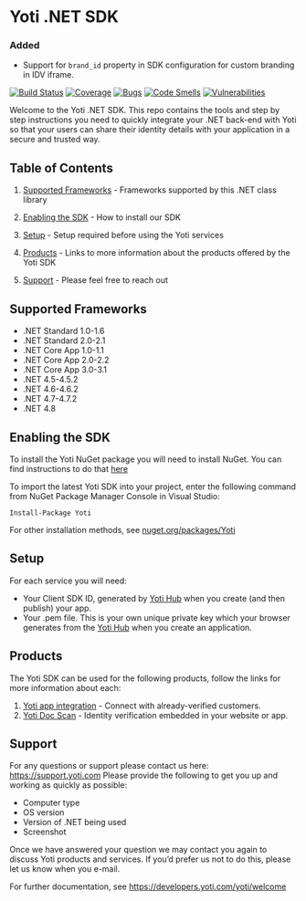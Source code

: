 Yoti .NET SDK
=============
### Added
- Support for `brand_id` property in SDK configuration for custom branding in IDV iframe.

[![Build Status](https://dev.azure.com/yoti/Dotnet%20SDK/_apis/build/status/getyoti.yoti-dotnet-sdk?branchName=master)](https://dev.azure.com/yoti/Dotnet%20SDK/_build/latest?definitionId=3&branchName=master)
[![Coverage](https://sonarcloud.io/api/project_badges/measure?project=getyoti%3Adotnet&metric=coverage)](https://sonarcloud.io/dashboard?id=getyoti%3Adotnet)
[![Bugs](https://sonarcloud.io/api/project_badges/measure?project=getyoti%3Adotnet&metric=bugs)](https://sonarcloud.io/dashboard?id=getyoti%3Adotnet)
[![Code Smells](https://sonarcloud.io/api/project_badges/measure?project=getyoti%3Adotnet&metric=code_smells)](https://sonarcloud.io/dashboard?id=getyoti%3Adotnet)
[![Vulnerabilities](https://sonarcloud.io/api/project_badges/measure?project=getyoti%3Adotnet&metric=vulnerabilities)](https://sonarcloud.io/dashboard?id=getyoti%3Adotnet)

Welcome to the Yoti .NET SDK. This repo contains the tools and step by step instructions you need to quickly integrate your .NET back-end with Yoti so that your users can share their identity details with your application in a secure and trusted way.

## Table of Contents

1) [Supported Frameworks](#supported-frameworks) -
Frameworks supported by this .NET class library

1) [Enabling the SDK](#enabling-the-sdk) -
How to install our SDK

1) [Setup](#setup) -
Setup required before using the Yoti services

1) [Products](#products) -
Links to more information about the products offered by the Yoti SDK

1) [Support](#support) -
Please feel free to reach out

## Supported Frameworks
- .NET Standard 1.0-1.6
- .NET Standard 2.0-2.1
- .NET Core App 1.0-1.1
- .NET Core App 2.0-2.2
- .NET Core App 3.0-3.1
- .NET 4.5-4.5.2
- .NET 4.6-4.6.2
- .NET 4.7-4.7.2
- .NET 4.8

## Enabling the SDK

To install the Yoti NuGet package you will need to install NuGet. You can find instructions to do that [here](http://docs.nuget.org/ndocs/guides/install-nuget)

To import the latest Yoti SDK into your project, enter the following command from NuGet Package Manager Console in Visual Studio:

```
Install-Package Yoti
```

For other installation methods, see [nuget.org/packages/Yoti](https://www.nuget.org/packages/Yoti)

## Setup

For each service you will need:

* Your Client SDK ID, generated by [Yoti Hub](https://hub.yoti.com) when you create (and then publish) your app. 
* Your .pem file. This is your own unique private key which your browser generates from the [Yoti Hub](https://hub.yoti.com) when you create an application.

## Products

The Yoti SDK can be used for the following products, follow the links for more information about each:
1) [Yoti app integration](/docs/PROFILE.md) - Connect with already-verified customers.
1) [Yoti Doc Scan](/docs/DOCSCAN.md) - Identity verification embedded in your website or app.

## Support

For any questions or support please contact us here: https://support.yoti.com
Please provide the following to get you up and working as quickly as possible:

* Computer type
* OS version
* Version of .NET being used
* Screenshot

Once we have answered your question we may contact you again to discuss Yoti products and services. If you’d prefer us not to do this, please let us know when you e-mail.

For further documentation, see <https://developers.yoti.com/yoti/welcome>
